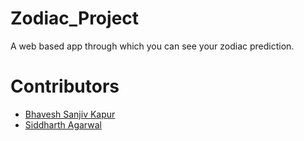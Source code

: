 # Zodiac_Project
A web based app through which you can see your zodiac prediction.


# Contributors
- [Bhavesh Sanjiv Kapur](https://github.com/Bhavesh-Kapur)
- [Siddharth Agarwal](https://github.com/sidagl)
